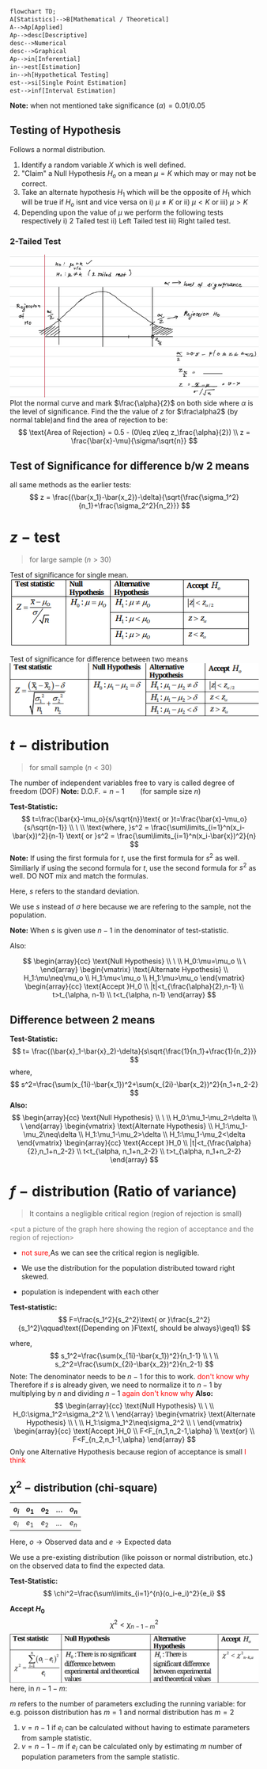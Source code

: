 ```mermaid
flowchart TD;
A[Statistics]-->B[Mathematical / Theoretical]
A-->Ap[Applied]
Ap-->desc[Descriptive]
desc-->Numerical
desc-->Graphical
Ap-->in[Inferential]
in-->est[Estimation]
in-->h[Hypothetical Testing]
est-->si[Single Point Estimation]
est-->inf[Interval Estimation]
```


**Note:** when not mentioned take significance $(\alpha) = 0.01/ 0.05$

## Testing of Hypothesis
Follows a normal distribution.
1. Identify a random variable $X$ which is well defined.
2. "Claim" a Null Hypothesis $H_o$ on a mean $\mu = K$ which may or may not be correct.
3. Take an alternate hypothesis $H_1$ which will be the opposite of $H_1$ which will be true if $H_o$ isnt and vice versa on
	i) $\mu \neq K$ or 
	ii) $\mu < K$ or
	iii) $\mu >K$
4. Depending upon the value of $\mu$ we perform the following tests respectively
	i) 2 Tailed test
	ii) Left Tailed test
	iii) Right tailed test.

### 2-Tailed Test
![041928b597fd7b0ff5b124e495a99013.png](../../_resources/041928b597fd7b0ff5b124e495a99013.png)
Plot the normal curve and mark $\frac{\alpha}{2}$ on both side where $\alpha$ is the level of significance.
Find the the value of $z$ for $\frac\alpha2$ (by normal table)and find the area of rejection to be:
$$
\text{Area of Rejection} = 0.5 - (0\leq z\leq z_\frac{\alpha}{2})
\\
z = \frac{\bar{x}-\mu}{\sigma/\sqrt{n}}
$$

## Test of Significance for difference b/w 2 means
all same methods as the earlier tests:
$$
z = \frac{(\bar{x_1}-\bar{x_2})-\delta}{\sqrt{\frac{\sigma_1^2}{n_1}+\frac{\sigma_2^2}{n_2}}}
$$

# $z-\text{test}$
> for large sample $(n>30)$

Test of significance for single mean.
![da38df8fd7a9037fbd85f7f3e85c9ca6.png](../../_resources/da38df8fd7a9037fbd85f7f3e85c9ca6.png)

Test of significance for difference between two means
![7713dd8ee98b2949b3984cb90588c7ad.png](../../_resources/7713dd8ee98b2949b3984cb90588c7ad.png)

# $t-\text{distribution}$
> for small sample $(n<30)$

The number of independent variables free to vary is called degree of freedom (DOF)
**Note:** $\text{D.O.F.}=n-1\qquad\text{(for sample size }n)$

**Test-Statistic:**
$$
t=\frac{\bar{x}-\mu_o}{s/\sqrt{n}}\text{ or }t=\frac{\bar{x}-\mu_o}{s/\sqrt{n-1}}
\\
\
\\
\text{where, }s^2  = \frac{\sum\limits_{i=1}^n(x_i-\bar{x})^2}{n-1} \text{ or }s^2  = \frac{\sum\limits_{i=1}^n(x_i-\bar{x})^2}{n} 
$$
**Note:** If using the first formula for $t$, use the first formula for $s^2$ as well. Similiarly if using the second formula for $t$, use the second formula for $s^2$ as well. DO NOT mix and match the formulas.

Here, $s$ refers to the standard deviation.

We use $s$ instead of $\sigma$ here because we are refering to the sample, not the population.

**Note:** When $s$ is given use $n-1$ in the denominator of test-statistic.

Also:

$$
\begin{array}{cc}
\text{Null Hypothesis}
\\
\
\\
H_0:\mu=\mu_o
\\
\
\end{array}
\begin{vmatrix}
\text{Alternate Hypothesis}
\\
H_1:\mu\neq\mu_o
\\
H_1:\mu<\mu_o
\\
H_1:\mu>\mu_o
\end{vmatrix}
\begin{array}{cc}
\text{Accept }H_0
\\
|t|<t_{\frac{\alpha}{2},n-1}
\\
t>t_{\alpha, n-1}
\\
t<t_{\alpha, n-1}
\end{array}
$$

## Difference between 2 means
**Test-Statistic:**
$$
t= \frac{(\bar{x}_1-\bar{x}_2)-\delta}{s\sqrt{\frac{1}{n_1}+\frac{1}{n_2}}}
$$
$\text{where,}$
$$
s^2=\frac{\sum(x_{1i}-\bar{x_1})^2+\sum(x_{2i}-\bar{x_2})^2}{n_1+n_2-2}
$$
**Also:**
$$
\begin{array}{cc}
\text{Null Hypothesis}
\\
\
\\
H_0:\mu_1-\mu_2=\delta
\\
\
\end{array}
\begin{vmatrix}
\text{Alternate Hypothesis}
\\
H_1:\mu_1-\mu_2\neq\delta
\\
H_1:\mu_1-\mu_2>\delta
\\
H_1:\mu_1-\mu_2<\delta
\end{vmatrix}
\begin{array}{cc}
\text{Accept }H_0
\\
|t|<t_{\frac{\alpha}{2},n_1+n_2-2}
\\
t<t_{\alpha, n_1+n_2-2}
\\
t>t_{\alpha, n_1+n_2-2}
\end{array}
$$

# $f-\text{distribution}$ (Ratio of variance)
> It contains a negligible critical region (region of rejection is small)

<font color=gray>\<put a picture of the graph here showing the region of acceptance and the region of rejection></font>

- <font color=red>not sure,</font>As we can see the critical region is negligible.


- We use the distribution for the population distributed toward right skewed.
- population is independent with each other

**Test-statistic:**
$$
F=\frac{s_1^2}{s_2^2}\text{ or }\frac{s_2^2}{s_1^2}\qquad\text{(Depending on }F\text{, should be always}\geq1)
$$

$\text{where,}$
$$
s_1^2=\frac{\sum(x_{1i}-\bar{x_1})^2}{n_1-1}
\\
\
\\
s_2^2=\frac{\sum(x_{2i}-\bar{x_2})^2}{n_2-1}
$$
Note: The denominator needs to be $n-1$ for this to work. <font color=red>don't know why</font>
Therefore if $s$ is already given, we need to normalize it to $n-1$ by multiplying by $n$ and dividing $n-1$ <font color=red>again don't know why</font>
**Also:**
$$
\begin{array}{cc}
\text{Null Hypothesis}
\\
\
\\
H_0:\sigma_1^2=\sigma_2^2
\\
\
\end{array}
\begin{vmatrix}
\text{Alternate Hypothesis}
\\
\
\\
H_1:\sigma_1^2\neq\sigma_2^2
\\
\
\end{vmatrix}
\begin{array}{cc}
\text{Accept }H_0
\\
F<F_{n_1,n_2-1,\alpha}
\\
\text{or}
\\
F<F_{n_2,n_1-1,\alpha}
\end{array}
$$
Only one Alternative Hypothesis because region of acceptance is small <font color=red>I think</font>

## $\chi^2-\text{distribution}$ (chi-square)
|$o_i$|$o_1$|$o_2$|$\dots$|$o_n$|
|----|----|----|----|----|
|$e_i$|$e_1$|$e_2$|$\dots$|$e_n$|

Here, $o\longrightarrow\text{Observed data}$ and $e\longrightarrow\text{Expected data}$

We use a pre-existing distribution (like poisson or normal distribution, etc.) on the observed data to find the expected data.

**Test-Statistic:**
$$
\chi^2=\frac{\sum\limits_{i=1}^{n}(o_i-e_i)^2}{e_i}
$$

**Accept $H_0$**
$$
\chi^2<\chi^2_{n-1-m}
$$
![6f1b506939e0e7fc9fb10bc91fd3581e.png](../../_resources/6f1b506939e0e7fc9fb10bc91fd3581e.png)
here, in $n-1-m$:

$m$ refers to the number of parameters excluding the running variable:
for e.g. poisson distribution has $m=1$
and normal distribution has $m=2$

1) $v=n-1$ if $e_i$ can be calculated without having to estimate parameters from sample statistic.
2) $v=n-1-m$ if $e_i$ can be calculated only by estimating $m$ number of population parameters from the sample statistic.
